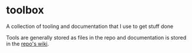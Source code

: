 # toolbox
A collection of tooling and documentation that I use to get stuff done

Tools are generally stored as files in the repo and documentation is stored in the [repo's wiki](https://github.com/leejones/toolbox/wiki).

